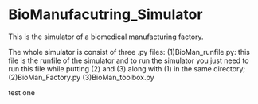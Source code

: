 # BioManufacutring_Simulator

This is the simulator of a biomedical manufacturing factory. 

The whole simulator is consist of three .py files: 
(1)BioMan_runfile.py: this file is the runfile of the simulator and to run the simulator you just need to run this file while putting (2) and (3) along with (1) in the same directory;
(2)BioMan_Factory.py
(3)BioMan_toolbox.py

test one
